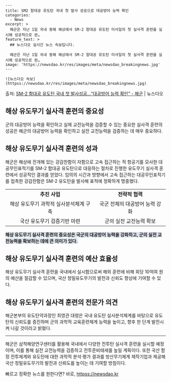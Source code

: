     ---
    title: SM2 함대공 유도탄 국내 첫 발사 성공으로 대공방어 능력 확인
    categories:
      - News
    excerpt: >
      해군은 지난 1일 국내 동해 해상에서 SM-2 함대공 유도탄 미사일의 첫 실사격 훈련을 실시해 성공적으로 완…
    feature_text: >
      ## 뉴스다오 실시간 뉴스 속보입니다.
    
      해군은 지난 1일 국내 동해 해상에서 SM-2 함대공 유도탄 미사일의 첫 실사격 훈련을 실시해 성공적으로 완…
    image: 'https://newsdao.kr/res/images/meta/newsdao_breakingnews.jpg'
    ---
    
    ![뉴스다오 속보](httpss://newsdao.kr/res/images/meta/newsdao_breakingnews.jpg)

<p>출처: <a href="httpss://newsdao.kr/2724" rel="dofollow">SM-2 함대공 유도탄 국내 첫 발사성공…“대공방어 능력 확인”  - 해군</a> | 뉴스다오</p>

<h2 data-ke-size="size26">해상 유도무기 실사격 훈련의 중요성</h2>
<p data-ke-size="size16">군의 대공방어 능력을 확인하고 실제 교전능력을 검증할 수 있는 중요한 실사격 훈련의 성공은 해군의 대공방어 능력을 확인하고 실전 교전능력을 검증하는 데 매우 중요하다.</p>

<h2 data-ke-size="size26">해상 유도무기 실사격 훈련의 성과</h2>
<p data-ke-size="size16">해군은 해상에 전개해 있는 강감찬함이 자함으로 고속 접근하는 적 항공기를 모사한 대공무인표적기를 SM-2 함대공 유도탄으로 대응하는 절차로 진행한 유도무기 실사격 훈련에서 성공적인 결과를 얻었다. 임의의 시간과 방향에서 고속 접근하는 대공무인표적기를 접촉한 강감찬함은 SM-2 유도탄을 발사해 표적에 정확하게 명중했다.</p>

<table>
  <tr>
    <td style="text-align: center; height: 17px;"><b>추진 사업</b></td>
    <td style="text-align: center; height: 17px;"><b>전략적 협력</b></td>
  </tr>
  <tr>
    <td style="text-align: center; height: 17px;">해상 유도무기 과학적 실사분석체계 구축</td>
    <td style="text-align: center; height: 17px;">국군 전체의 대공방어 능력 강화</td>
  </tr>
  <tr>
    <td style="text-align: center; height: 17px;">국산 유도무기 검증기반 마련</td>
    <td style="text-align: center; height: 17px;">군의 실전 교전능력 확보</td>
  </tr>
</table>
<b><span style="background-color: #21538527;">해상 유도무기 실사격 훈련의 중요성은 국군의 대공방어 능력을 강화하고, 군의 실전 교전능력을 확보하는 데에 큰 의미가 있다.</span></b>

<h2 data-ke-size="size26">해상 유도무기 실사격 훈련의 예산 효율성</h2>
<p data-ke-size="size16">해상 유도무기 실사격 훈련을 국내에서 실시함으로써 해외 훈련에 비해 회당 10억여 원의 예산을 절감할 수 있으며, 국산 정밀유도무기의 발전과 신뢰도 향상에 기여할 수 있다.</p>

<h2 data-ke-size="size26">해상 유도무기 실사격 훈련의 전문가 의견</h2>
<p data-ke-size="size16">해군본부의 유도탄약과장인 최영관 대령은 국내 유도탄 실사분석체계를 바탕으로 유도탄의 신뢰도를 증진하며 군의 과학적 교육훈련체계 능력을 높이고, 향후 한 단계 발전시켜 나갈 것이라고 밝혔다.</p>

<hr>
<p data-ke-size="size16">해군은 삼척해양연구센터를 활용해 국내에서 다양한 전투탄 실사격 훈련을 실시할 예정이며, 이를 통해 실전 교전능력을 검증하고 전투준비태세를 높일 계획이다. 또한 국산 함정 전투체계와 유도탄에 대한 과학적 분석·평가 결과를 방산무기체계 제작기업과 제공해 국산 정밀유도무기의 발전과 신뢰도를 높이는 데 기여할 방침이다.</p> 

빠르고 정확한 뉴스를 원한다면? 바로, <a href="httpss://newsdao.kr" rel="dofollow">httpss://newsdao.kr</a>


    
